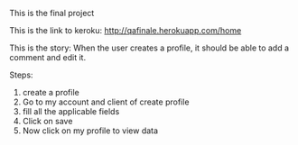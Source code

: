 This is the final project

This is the link to keroku: http://qafinale.herokuapp.com/home

This is the story: 
When the user creates a profile, it should be able to add a comment and edit it.

Steps: 
1. create a profile
2. Go to my account and client of create profile
3. fill all the applicable fields
4. Click on save
5. Now click on my profile to view data
